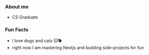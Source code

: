 ### About me
- CS Graduate

### Fun Facts
- I love dogs and cats 🐱🐕
- right now I am mastering Nextjs and building side-projects for fun
<!---
jerwintuchi/jerwintuchi is a ✨ special ✨ repository because its `README.md` (this file) appears on your GitHub profile.
You can click the Preview link to take a look at your changes.
--->
